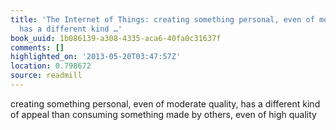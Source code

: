 ```yaml
---
title: 'The Internet of Things: creating something personal, even of moderate quality,
  has a different kind …'
book_uuid: 1b086139-a308-4335-aca6-40fa0c31637f
comments: []
highlighted_on: '2013-05-20T03:47:57Z'
location: 0.798672
source: readmill
---
```


creating something personal, even of moderate quality, has a different kind of appeal than consuming something made by others, even of high quality
